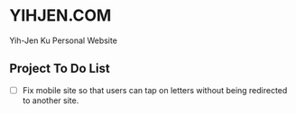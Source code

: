 YIHJEN.COM
==========

Yih-Jen Ku Personal Website

Project To Do List
------------------
- [ ] Fix mobile site so that users can tap on letters without being redirected to another site.
